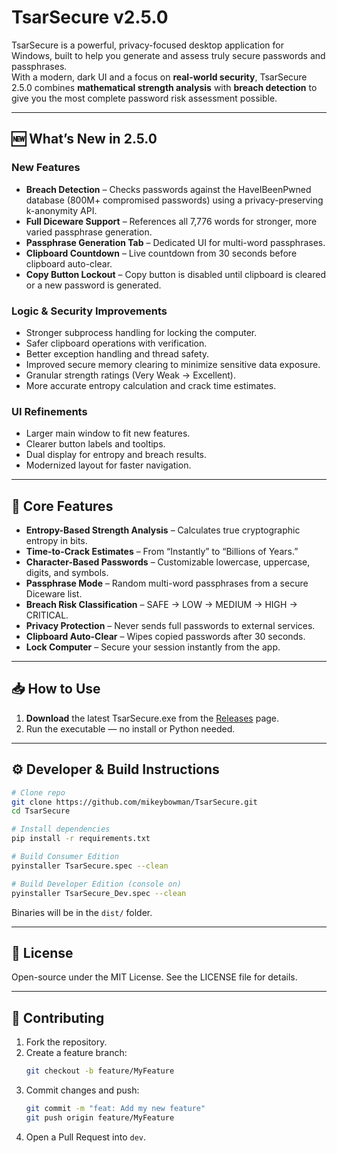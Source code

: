 # TsarSecure v2.5.0

TsarSecure is a powerful, privacy-focused desktop application for Windows, built to help you generate and assess truly secure passwords and passphrases.  
With a modern, dark UI and a focus on **real-world security**, TsarSecure 2.5.0 combines **mathematical strength analysis** with **breach detection** to give you the most complete password risk assessment possible.

---

## 🆕 What’s New in 2.5.0

### New Features
- **Breach Detection** – Checks passwords against the HaveIBeenPwned database (800M+ compromised passwords) using a privacy-preserving k-anonymity API.
- **Full Diceware Support** – References all 7,776 words for stronger, more varied passphrase generation.
- **Passphrase Generation Tab** – Dedicated UI for multi-word passphrases.
- **Clipboard Countdown** – Live countdown from 30 seconds before clipboard auto-clear.
- **Copy Button Lockout** – Copy button is disabled until clipboard is cleared or a new password is generated.

### Logic & Security Improvements
- Stronger subprocess handling for locking the computer.
- Safer clipboard operations with verification.
- Better exception handling and thread safety.
- Improved secure memory clearing to minimize sensitive data exposure.
- Granular strength ratings (Very Weak → Excellent).
- More accurate entropy calculation and crack time estimates.

### UI Refinements
- Larger main window to fit new features.
- Clearer button labels and tooltips.
- Dual display for entropy and breach results.
- Modernized layout for faster navigation.

---

## 🔐 Core Features
- **Entropy-Based Strength Analysis** – Calculates true cryptographic entropy in bits.
- **Time-to-Crack Estimates** – From “Instantly” to “Billions of Years.”
- **Character-Based Passwords** – Customizable lowercase, uppercase, digits, and symbols.
- **Passphrase Mode** – Random multi-word passphrases from a secure Diceware list.
- **Breach Risk Classification** – SAFE → LOW → MEDIUM → HIGH → CRITICAL.
- **Privacy Protection** – Never sends full passwords to external services.
- **Clipboard Auto-Clear** – Wipes copied passwords after 30 seconds.
- **Lock Computer** – Secure your session instantly from the app.

---

## 📥 How to Use
1. **Download** the latest TsarSecure.exe from the [Releases](../../releases) page.
2. Run the executable — no install or Python needed.

---

## ⚙️ Developer & Build Instructions
```bash
# Clone repo
git clone https://github.com/mikeybowman/TsarSecure.git
cd TsarSecure

# Install dependencies
pip install -r requirements.txt

# Build Consumer Edition
pyinstaller TsarSecure.spec --clean

# Build Developer Edition (console on)
pyinstaller TsarSecure_Dev.spec --clean
```
Binaries will be in the `dist/` folder.

---

## 📜 License
Open-source under the MIT License. See the LICENSE file for details.

---

## 🤝 Contributing
1. Fork the repository.
2. Create a feature branch:  
   ```bash
   git checkout -b feature/MyFeature
   ```
3. Commit changes and push:  
   ```bash
   git commit -m "feat: Add my new feature"
   git push origin feature/MyFeature
   ```
4. Open a Pull Request into `dev`.
